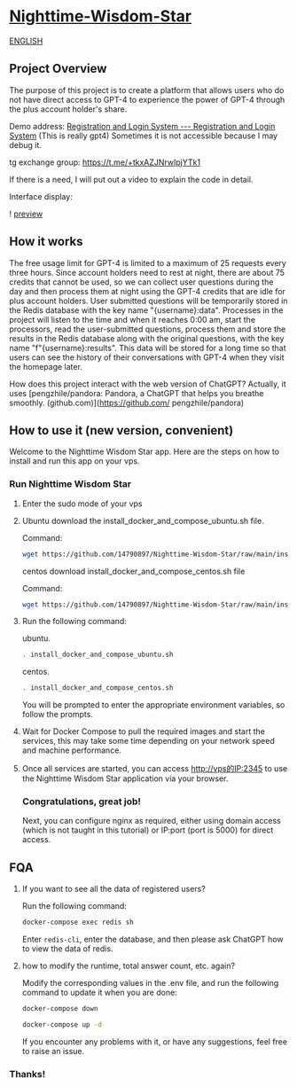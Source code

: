 # [Nighttime-Wisdom-Star](https://github.com/14790897/Nighttime-Wisdom-Star/tree/main)

[ENGLISH](README_EN.md)


## Project Overview

The purpose of this project is to create a platform that allows users who do not have direct access to GPT-4 to experience the power of GPT-4 through the plus account holder's share.

Demo address: [Registration and Login System --- Registration and Login System](https://share.liuweiqing.top/) (This is really gpt4) Sometimes it is not accessible because I may debug it.

tg exchange group: https://t.me/+tkxAZJNrwIpjYTk1

If there is a need, I will put out a video to explain the code in detail.

Interface display:

! [preview](/asset/preview.jpg)

## How it works

The free usage limit for GPT-4 is limited to a maximum of 25 requests every three hours. Since account holders need to rest at night, there are about 75 credits that cannot be used, so we can collect user questions during the day and then process them at night using the GPT-4 credits that are idle for plus account holders. User submitted questions will be temporarily stored in the Redis database with the key name "{username}:data". Processes in the project will listen to the time and when it reaches 0:00 am, start the processors, read the user-submitted questions, process them and store the results in the Redis database along with the original questions, with the key name "f"{username}:results". This data will be stored for a long time so that users can see the history of their conversations with GPT-4 when they visit the homepage later.

How does this project interact with the web version of ChatGPT? Actually, it uses [pengzhile/pandora: Pandora, a ChatGPT that helps you breathe smoothly. (github.com)](https://github.com/ pengzhile/pandora)

## How to use it (new version, convenient)

Welcome to the Nighttime Wisdom Star app. Here are the steps on how to install and run this app on your vps.

### Run Nighttime Wisdom Star

1. Enter the sudo mode of your vps

2. Ubuntu download the install_docker_and_compose_ubuntu.sh file.

   Command:

   ```bash
   wget https://github.com/14790897/Nighttime-Wisdom-Star/raw/main/install_docker_and_compose_ubuntu.sh
   ```

   centos download install_docker_and_compose_centos.sh file

   Command:

   ```bash
   wget https://github.com/14790897/Nighttime-Wisdom-Star/raw/main/install_docker_and_compose_centos.sh
   ```

3. Run the following command:

   ubuntu.

   ```bash
   . install_docker_and_compose_ubuntu.sh
   ```

   centos.

   ```bash
   . install_docker_and_compose_centos.sh
   ```

   You will be prompted to enter the appropriate environment variables, so follow the prompts.

4. Wait for Docker Compose to pull the required images and start the services, this may take some time depending on your network speed and machine performance.

5. Once all services are started, you can access [http://vps的IP:2345](http://vps的IP:2345) to use the Nighttime Wisdom Star application via your browser.

   ### Congratulations, great job!

   Next, you can configure nginx as required, either using domain access (which is not taught in this tutorial) or IP:port (port is 5000) for direct access.

## FQA

1. If you want to see all the data of registered users?

   Run the following command:

   ```bash
   docker-compose exec redis sh
   ```

   Enter ``redis-cli``, enter the database, and then please ask ChatGPT how to view the data of redis.

2. how to modify the runtime, total answer count, etc. again?

   Modify the corresponding values in the .env file, and run the following command to update it when you are done:

   ```bash
   docker-compose down
   ```

   ```bash
   docker-compose up -d
   ```

   If you encounter any problems with it, or have any suggestions, feel free to raise an issue.

### Thanks!